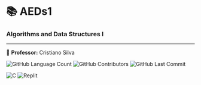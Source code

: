 # 📚 AEDs1
### Algorithms and Data Structures I
-----------
🍎 **Professor:** Cristiano Silva


<img alt="GitHub Language Count" src="https://img.shields.io/badge/languages-1-blue" /> <img alt="GitHub Contributors" src="https://img.shields.io/github/contributors/bpsoraggi/PUC-Minas" /> <img alt="GitHub Last Commit" src="https://img.shields.io/github/last-commit/bpsoraggi/PUC-Minas" />

![C](https://img.shields.io/badge/c-%2300599C.svg?style=for-the-badge&logo=c&logoColor=white) ![Replit](https://img.shields.io/badge/Replit-DD1200?style=for-the-badge&logo=Replit&logoColor=white)
